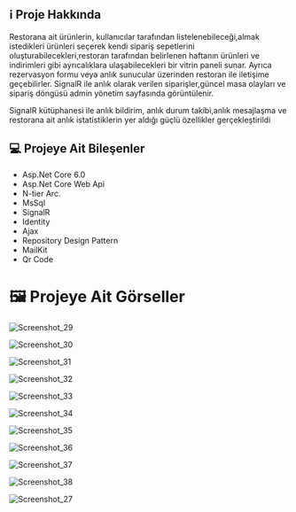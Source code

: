 ## ℹ️ Proje Hakkında 
Restorana ait ürünlerin, kullanıcılar tarafından listelenebileceği,almak istedikleri ürünleri seçerek kendi sipariş sepetlerini oluşturabilecekleri,restoran tarafından belirlenen haftanın ürünleri ve indirimleri gibi ayrıcalıklara ulaşabilecekleri bir vitrin paneli sunar. Ayrıca rezervasyon formu  veya  anlık sunucular üzerinden restoran ile iletişime geçebilirler. SignalR ile anlık olarak verilen siparişler,güncel masa olayları ve sipariş döngüsü admin yönetim sayfasında görüntülenir.

SignalR kütüphanesi ile anlık bildirim, anlık durum takibi,anlık mesajlaşma ve restorana ait anlık istatistiklerin yer aldığı güçlü özellikler gerçekleştirildi

## 💻 Projeye Ait Bileşenler
* Asp.Net Core 6.0
* Asp.Net Core Web Api
* N-tier Arc.
* MsSql
* SignalR
* Identity
* Ajax
* Repository Design Pattern
* MailKit
* Qr Code

# 🖼️ Projeye Ait Görseller
![Screenshot_29](https://github.com/gozgirfaruk/SignalRProject/assets/125920944/9ad07e4a-2498-41b0-b88d-bd790b8db857)

![Screenshot_30](https://github.com/gozgirfaruk/SignalRProject/assets/125920944/ca3eeb88-5257-405f-b290-95a2e3e9a3c2)

![Screenshot_31](https://github.com/gozgirfaruk/SignalRProject/assets/125920944/1fd74266-6a4f-4d78-a560-dfbd84e0e83f)

![Screenshot_32](https://github.com/gozgirfaruk/SignalRProject/assets/125920944/1efd5dc4-7ba8-4cff-b50c-6343d906e622)

![Screenshot_33](https://github.com/gozgirfaruk/SignalRProject/assets/125920944/c70eb4f5-445e-4b25-8909-5a92df91ba31)

![Screenshot_34](https://github.com/gozgirfaruk/SignalRProject/assets/125920944/99fabf72-98f8-489c-88a2-b9bb1028547c)

![Screenshot_35](https://github.com/gozgirfaruk/SignalRProject/assets/125920944/8ed0e5f7-41b8-4629-9dc8-e428e1e60c54)

![Screenshot_36](https://github.com/gozgirfaruk/SignalRProject/assets/125920944/271bbd14-5088-4beb-b2c7-c6da8e4bc1a3)

![Screenshot_37](https://github.com/gozgirfaruk/SignalRProject/assets/125920944/61aa992b-551a-4f78-98db-8b265ff5745b)

![Screenshot_38](https://github.com/gozgirfaruk/SignalRProject/assets/125920944/fb2d8a7b-8b38-40ee-9eb6-9c65e7a12b0c)

![Screenshot_27](https://github.com/gozgirfaruk/SignalRProject/assets/125920944/48da94c8-09bb-4ac6-9c9a-52939a1506ab)


